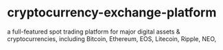 # cryptocurrency-exchange-platform
a full-featured spot trading platform for major digital assets &amp; cryptocurrencies, including Bitcoin, Ethereum, EOS, Litecoin, Ripple, NEO, 
